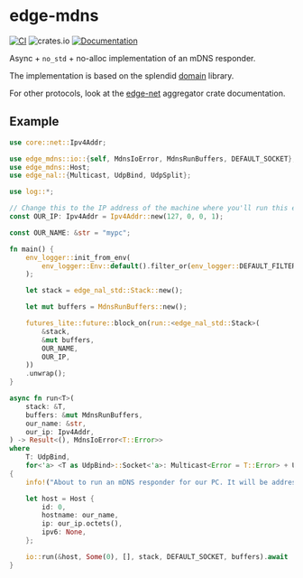 # edge-mdns

[![CI](https://github.com/ivmarkov/edge-net/actions/workflows/ci.yml/badge.svg)](https://github.com/ivmarkov/edge-net/actions/workflows/ci.yml)
![crates.io](https://img.shields.io/crates/v/edge-net.svg)
[![Documentation](https://docs.rs/edge-net/badge.svg)](https://docs.rs/edge-net)

Async + `no_std` + no-alloc implementation of an mDNS responder.

The implementation is based on the splendid [domain](https://github.com/NLnetLabs/domain) library.

For other protocols, look at the [edge-net](https://github.com/ivmarkov/edge-net) aggregator crate documentation.

## Example

```rust
use core::net::Ipv4Addr;

use edge_mdns::io::{self, MdnsIoError, MdnsRunBuffers, DEFAULT_SOCKET};
use edge_mdns::Host;
use edge_nal::{Multicast, UdpBind, UdpSplit};

use log::*;

// Change this to the IP address of the machine where you'll run this example
const OUR_IP: Ipv4Addr = Ipv4Addr::new(127, 0, 0, 1);

const OUR_NAME: &str = "mypc";

fn main() {
    env_logger::init_from_env(
        env_logger::Env::default().filter_or(env_logger::DEFAULT_FILTER_ENV, "info"),
    );

    let stack = edge_nal_std::Stack::new();

    let mut buffers = MdnsRunBuffers::new();

    futures_lite::future::block_on(run::<edge_nal_std::Stack>(
        &stack,
        &mut buffers,
        OUR_NAME,
        OUR_IP,
    ))
    .unwrap();
}

async fn run<T>(
    stack: &T,
    buffers: &mut MdnsRunBuffers,
    our_name: &str,
    our_ip: Ipv4Addr,
) -> Result<(), MdnsIoError<T::Error>>
where
    T: UdpBind,
    for<'a> <T as UdpBind>::Socket<'a>: Multicast<Error = T::Error> + UdpSplit<Error = T::Error>,
{
    info!("About to run an mDNS responder for our PC. It will be addressable using {our_name}.local, so try to `ping {our_name}.local`.");

    let host = Host {
        id: 0,
        hostname: our_name,
        ip: our_ip.octets(),
        ipv6: None,
    };

    io::run(&host, Some(0), [], stack, DEFAULT_SOCKET, buffers).await
}
```

